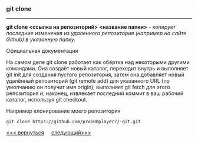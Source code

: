 ### git clone
---
**git clone <ссылка на репозиторий> <название папки>** - *копирует последние изменения из удаленного репозитория (например на сайте Github) в указанную папку.* 

Официальная документация

На самом деле git clone работает как обёртка над некоторыми другими командами. Она создаёт новый каталог, переходит внутрь и выполняет git init для создания пустого репозитория, затем она добавляет новый удалённый репозиторий (git remote add) для указанного URL (по умолчанию он получит имя origin), выполняет git fetch для этого репозитория и, наконец, извлекает последний коммит в ваш рабочий каталог, используя git checkout.

Например клонирование моего репозитория
```
git clone https://github.com/pro100player7/-git.git
```
[<<< вернуться](./readme.md) &nbsp;&nbsp;&nbsp;&nbsp;[следующий>>>](./git%20init.md)